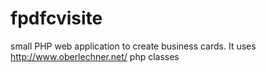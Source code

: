 fpdfcvisite
===========

small PHP web application to create business cards. It uses http://www.oberlechner.net/ php classes
